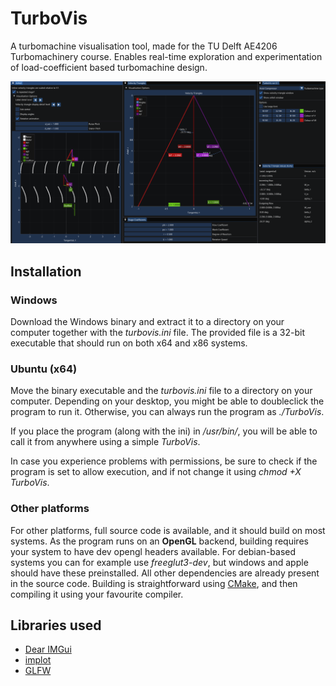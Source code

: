 # TurboVis
A turbomachine visualisation tool, made for the TU Delft AE4206 Turbomachinery course.
Enables real-time exploration and experimentation of load-coefficient based turbomachine design.

![Screenshot of TurboVis](screenshot.png)

## Installation
### Windows
Download the Windows binary and extract it to a directory on your computer together with the *turbovis.ini* file.
The provided file is a 32-bit executable that should run on both x64 and x86 systems.

### Ubuntu (x64)
Move the binary executable and the *turbovis.ini* file to a directory on your computer. Depending on your desktop, you might be able to doubleclick the program to run it. Otherwise, you can always run the program as *./TurboVis*.

If you place the program (along with the ini) in */usr/bin/*, you will be able to call it from anywhere using a simple *TurboVis*.

In case you experience problems with permissions, be sure to check if the program is set to allow execution, and if not change it using *chmod +X TurboVis*.

### Other platforms
For other platforms, full source code is available, and it should build on most systems.
As the program runs on an **OpenGL** backend, building requires your system to have dev opengl headers available. For debian-based systems you can for example use *freeglut3-dev*, but windows and apple should have these preinstalled. All other dependencies are already present in the source code.
Building is straightforward using [CMake](https://cmake.org/), and then compiling it using your favourite compiler.

## Libraries used

* [Dear IMGui](https://github.com/ocornut/imgui)
* [implot](https://github.com/epezent/implot)
* [GLFW](https://www.glfw.org/)
